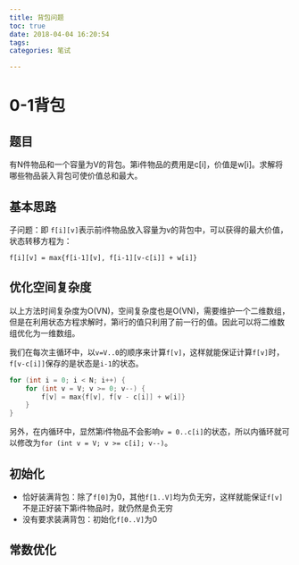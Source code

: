 ```yaml
---
title: 背包问题
toc: true
date: 2018-04-04 16:20:54
tags:
categories: 笔试

---
```


# 0-1背包

## 题目

有N件物品和一个容量为V的背包。第i件物品的费用是c[i]，价值是w[i]。求解将哪些物品装入背包可使价值总和最大。

## 基本思路

子问题：即 ```f[i][v]```表示前i件物品放入容量为v的背包中，可以获得的最大价值，状态转移方程为：

```f[i][v] = max{f[i-1][v], f[i-1][v-c[i]] + w[i]}```

## 优化空间复杂度

以上方法时间复杂度为O(VN)，空间复杂度也是O(VN)，需要维护一个二维数组，但是在利用状态方程求解时，第i行的值只利用了前一行的值。因此可以将二维数组优化为一维数组。

我们在每次主循环中，以```v=V..0```的顺序来计算```f[v]```，这样就能保证计算```f[v]```时，```f[v-c[i]]```保存的是状态是```i-1```的状态。

```java
for (int i = 0; i < N; i++) {
    for (int v = V; v >= 0; v--) {
        f[v] = max{f[v], f[v - c[i]] + w[i]}
    }
}
```

另外，在内循环中，显然第i件物品不会影响```v = 0..c[i]```的状态，所以内循环就可以修改为```for (int v = V; v >= c[i]; v--)```。

## 初始化

- 恰好装满背包：除了```f[0]```为0，其他```f[1..V]```均为负无穷，这样就能保证```f[v]```不是正好装下第i件物品时，就仍然是负无穷
- 没有要求装满背包：初始化```f[0..V]```为0

## 常数优化


